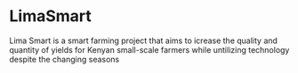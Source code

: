# LimaSmart
Lima Smart is a smart farming project that aims to icrease the quality and quantity of yields for Kenyan small-scale farmers while untilizing technology despite the changing seasons   



